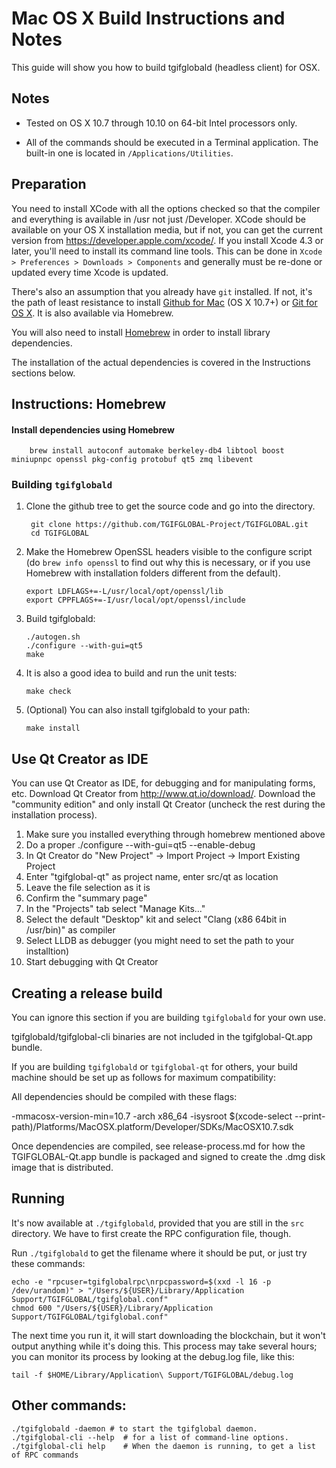 Mac OS X Build Instructions and Notes
====================================
This guide will show you how to build tgifglobald (headless client) for OSX.

Notes
-----

* Tested on OS X 10.7 through 10.10 on 64-bit Intel processors only.

* All of the commands should be executed in a Terminal application. The
built-in one is located in `/Applications/Utilities`.

Preparation
-----------

You need to install XCode with all the options checked so that the compiler
and everything is available in /usr not just /Developer. XCode should be
available on your OS X installation media, but if not, you can get the
current version from https://developer.apple.com/xcode/. If you install
Xcode 4.3 or later, you'll need to install its command line tools. This can
be done in `Xcode > Preferences > Downloads > Components` and generally must
be re-done or updated every time Xcode is updated.

There's also an assumption that you already have `git` installed. If
not, it's the path of least resistance to install [Github for Mac](https://mac.github.com/)
(OS X 10.7+) or
[Git for OS X](https://code.google.com/p/git-osx-installer/). It is also
available via Homebrew.

You will also need to install [Homebrew](http://brew.sh) in order to install library
dependencies.

The installation of the actual dependencies is covered in the Instructions
sections below.

Instructions: Homebrew
----------------------

#### Install dependencies using Homebrew

        brew install autoconf automake berkeley-db4 libtool boost miniupnpc openssl pkg-config protobuf qt5 zmq libevent

### Building `tgifglobald`

1. Clone the github tree to get the source code and go into the directory.

        git clone https://github.com/TGIFGLOBAL-Project/TGIFGLOBAL.git
        cd TGIFGLOBAL

2.  Make the Homebrew OpenSSL headers visible to the configure script  (do ```brew info openssl``` to find out why this is necessary, or if you use Homebrew with installation folders different from the default).

        export LDFLAGS+=-L/usr/local/opt/openssl/lib
        export CPPFLAGS+=-I/usr/local/opt/openssl/include

3.  Build tgifglobald:

        ./autogen.sh
        ./configure --with-gui=qt5
        make

4.  It is also a good idea to build and run the unit tests:

        make check

5.  (Optional) You can also install tgifglobald to your path:

        make install

Use Qt Creator as IDE
------------------------
You can use Qt Creator as IDE, for debugging and for manipulating forms, etc.
Download Qt Creator from http://www.qt.io/download/. Download the "community edition" and only install Qt Creator (uncheck the rest during the installation process).

1. Make sure you installed everything through homebrew mentioned above
2. Do a proper ./configure --with-gui=qt5 --enable-debug
3. In Qt Creator do "New Project" -> Import Project -> Import Existing Project
4. Enter "tgifglobal-qt" as project name, enter src/qt as location
5. Leave the file selection as it is
6. Confirm the "summary page"
7. In the "Projects" tab select "Manage Kits..."
8. Select the default "Desktop" kit and select "Clang (x86 64bit in /usr/bin)" as compiler
9. Select LLDB as debugger (you might need to set the path to your installtion)
10. Start debugging with Qt Creator

Creating a release build
------------------------
You can ignore this section if you are building `tgifglobald` for your own use.

tgifglobald/tgifglobal-cli binaries are not included in the tgifglobal-Qt.app bundle.

If you are building `tgifglobald` or `tgifglobal-qt` for others, your build machine should be set up
as follows for maximum compatibility:

All dependencies should be compiled with these flags:

 -mmacosx-version-min=10.7
 -arch x86_64
 -isysroot $(xcode-select --print-path)/Platforms/MacOSX.platform/Developer/SDKs/MacOSX10.7.sdk

Once dependencies are compiled, see release-process.md for how the TGIFGLOBAL-Qt.app
bundle is packaged and signed to create the .dmg disk image that is distributed.

Running
-------

It's now available at `./tgifglobald`, provided that you are still in the `src`
directory. We have to first create the RPC configuration file, though.

Run `./tgifglobald` to get the filename where it should be put, or just try these
commands:

    echo -e "rpcuser=tgifglobalrpc\nrpcpassword=$(xxd -l 16 -p /dev/urandom)" > "/Users/${USER}/Library/Application Support/TGIFGLOBAL/tgifglobal.conf"
    chmod 600 "/Users/${USER}/Library/Application Support/TGIFGLOBAL/tgifglobal.conf"

The next time you run it, it will start downloading the blockchain, but it won't
output anything while it's doing this. This process may take several hours;
you can monitor its process by looking at the debug.log file, like this:

    tail -f $HOME/Library/Application\ Support/TGIFGLOBAL/debug.log

Other commands:
-------

    ./tgifglobald -daemon # to start the tgifglobal daemon.
    ./tgifglobal-cli --help  # for a list of command-line options.
    ./tgifglobal-cli help    # When the daemon is running, to get a list of RPC commands
